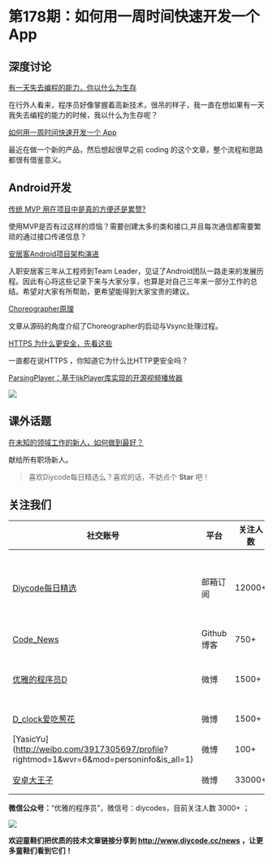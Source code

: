 # 第178期：如何用一周时间快速开发一个 App

## 深度讨论

[有一天失去编程的能力，你以什么为生存](https://www.diycode.cc/topics/631)

在行外人看来，程序员好像掌握着高新技术，很吊的样子，我一直在想如果有一天我失去编程的能力的时候，我以什么为生存呢？

[如何用一周时间快速开发一个 App](https://www.diycode.cc/news/2037)

最近在做一个新的产品，然后想起很早之前 coding 的这个文章，整个流程和思路都很有借鉴意义。

## Android开发

[传统 MVP 用在项目中是真的方便还是累赘?](https://www.diycode.cc/topics/630)

使用MVP是否有过这样的烦恼？需要创建太多的类和接口,并且每次通信都需要繁琐的通过接口传递信息？

[安居客Android项目架构演进](https://www.diycode.cc/news/2034)

入职安居客三年从工程师到Team Leader，见证了Android团队一路走来的发展历程。因此有心将这些记录下来与大家分享，也算是对自己三年来一部分工作的总结。希望对大家有所帮助，更希望能得到大家宝贵的建议。

[Choreographer原理](https://www.diycode.cc/news/2036)

文章从源码的角度介绍了Choreographer的启动与Vsync处理过程。

[HTTPS 为什么更安全，先看这些](https://www.diycode.cc/topics/628)

一直都在说HTTPS ，你知道它为什么比HTTP更安全吗？

[ParsingPlayer：基于IjkPlayer库实现的开源视频播放器](https://github.com/TedaLIEz/ParsingPlayer)

![](https://github.com/TedaLIEz/ParsingPlayer/raw/master/screenshots/2.png)

## 课外话题

[在未知的领域工作的新人，如何做到最好？](https://www.zhihu.com/question/19988614)

献给所有职场新人。

> 喜欢Diycode每日精选么？喜欢的话，不妨点个 **Star** 吧！

## 关注我们

| 社交账号  |  平台  | 关注人数 | 说明 |
| -------- | -------- | -------- | -------- |
| [Diycode每日精选](http://list.qq.com/cgi-bin/qf_invite?id=d469993d2c888e971c0fbb2309c4d84256968386b126b967)|   邮箱订阅  | 12000+ | 每日分享一次Android、iOS、Swfit技术干货  |
| [Code_News](https://github.com/DiyCodes/code_news) |    Github博客  |750+ | 每日邮件推送列表  |
| [优雅的程序员D](http://weibo.com/u/5891258264) |   微博  | 1500+ | 官方微博，每日分享开源信息  |
| [D_clock爱吃葱花](http://weibo.com/u/2480694892)  |   微博  | 1500+ | 日报发起人  |
|[YasicYu](http://weibo.com/3917305697/profile? rightmod=1&wvr=6&mod=personinfo&is_all=1)  |   微博  | 100+ | 日报发起人  |
|[安卓大王子](http://weibo.com/apkbus/)   |   微博  | 33000+ | 日报发起人  |

**微信公众号：**“优雅的程序员”，微信号：diycodes，目前关注人数 3000+ ；

![](http://upload-images.jianshu.io/upload_images/1846413-b42abfa70f909099.jpg?imageMogr2/auto-orient/strip%7CimageView2/2/w/1240)

**欢迎童鞋们把优质的技术文章链接分享到 http://www.diycode.cc/news ，让更多童鞋们看到它们！**

